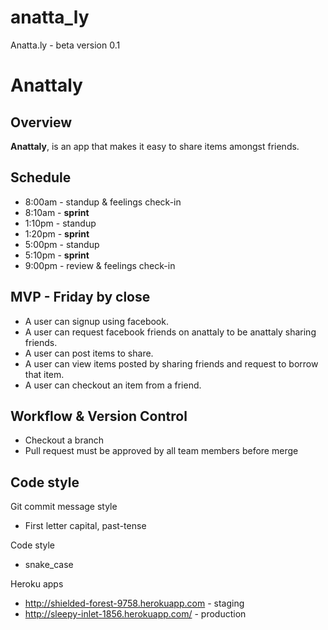 anatta_ly
=========

Anatta.ly - beta version 0.1

# Anattaly


## Overview

**Anattaly**, is an app that makes it easy to share items amongst friends. 


## Schedule

* 8:00am - standup & feelings check-in
* 8:10am - **sprint**
* 1:10pm - standup
* 1:20pm - **sprint**
* 5:00pm - standup
* 5:10pm - **sprint**
* 9:00pm - review & feelings check-in



## MVP - Friday by close

* A user can signup using facebook.
* A user can request facebook friends on anattaly to be anattaly sharing friends.
* A user can post items to share.
* A user can view items posted by sharing friends and request to borrow that item. 
* A user can checkout an item from a friend.

## Workflow & Version Control

* Checkout a branch
* Pull request must be approved by all team members before merge



## Code style

Git commit message style

* First letter capital, past-tense

Code style

* snake_case

Heroku apps

* http://shielded-forest-9758.herokuapp.com - staging
* http://sleepy-inlet-1856.herokuapp.com/ - production

